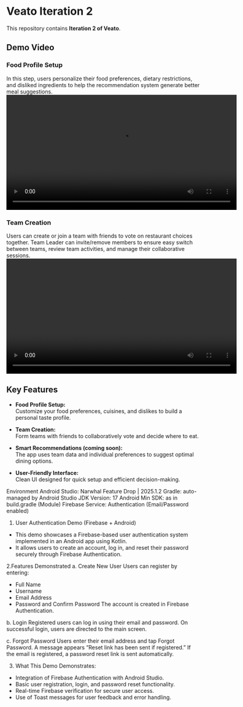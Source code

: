 
# Veato Iteration 2

This repository contains **Iteration 2 of Veato**. 

## Demo Video

### Food Profile Setup
In this step, users personalize their food preferences, dietary restrictions, and disliked ingredients to help the recommendation system generate better meal suggestions.
<video src="https://github.com/user-attachments/assets/4e66b7c3-5215-4d27-8258-9e5e903868fb" controls width="600"></video>

### Team Creation
Users can create or join a team with friends to vote on restaurant choices together. Team Leader can invite/remove members to ensure easy switch between teams, review team activities, and manage their collaborative sessions.
<video src="https://github.com/user-attachments/assets/2a3d8cf3-e54f-4a71-a2da-6140f5a68c3e" controls width="600"></video>

## Key Features

- **Food Profile Setup:**  
  Customize your food preferences, cuisines, and dislikes to build a personal taste profile.

- **Team Creation:**  
  Form teams with friends to collaboratively vote and decide where to eat.

- **Smart Recommendations (coming soon):**  
  The app uses team data and individual preferences to suggest optimal dining options.

- **User-Friendly Interface:**  
  Clean UI designed for quick setup and efficient decision-making.

Environment
Android Studio: Narwhal Feature Drop | 2025.1.2
Gradle: auto-managed by Android Studio
JDK Version: 17 
Android Min SDK: as in build.gradle (Module)
Firebase Service: Authentication (Email/Password enabled)

1. User Authentication Demo (Firebase + Android)
- This demo showcases a Firebase-based user authentication system implemented in an Android app using Kotlin.
- It allows users to create an account, log in, and reset their password securely through Firebase Authentication.


2.Features Demonstrated
a. Create New User
Users can register by entering:
- Full Name
- Username
- Email Address
- Password and Confirm Password
The account is created in Firebase Authentication.

b. Login
Registered users can log in using their email and password.
On successful login, users are directed to the main screen.

c. Forgot Password
Users enter their email address and tap Forgot Password.
A message appears “Reset link has been sent if registered.”
If the email is registered, a password reset link is sent automatically.


3. What This Demo Demonstrates:
- Integration of Firebase Authentication with Android Studio.
- Basic user registration, login, and password reset functionality.
- Real-time Firebase verification for secure user access.
- Use of Toast messages for user feedback and error handling.
